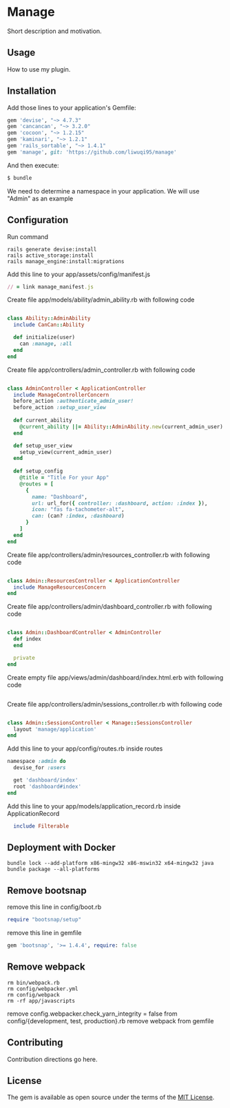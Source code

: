 # Manage

Short description and motivation.

## Usage

How to use my plugin.

## Installation

Add those lines to your application's Gemfile:

```ruby
gem 'devise', "~> 4.7.3"
gem 'cancancan', "~> 3.2.0"
gem 'cocoon', "~> 1.2.15"
gem 'kaminari', "~> 1.2.1"
gem 'rails_sortable', "~> 1.4.1"
gem 'manage', git: 'https://github.com/liwuqi95/manage'
```

And then execute:

```bash
$ bundle
```

We need to determine a namespace in your application. We will use "Admin" as an example

## Configuration

Run command

```shell
rails generate devise:install
rails active_storage:install
rails manage_engine:install:migrations
```

Add this line to your app/assets/config/manifest.js

```ruby
// = link manage_manifest.js
```

Create file app/models/ability/admin_ability.rb with following code

```ruby

class Ability::AdminAbility
  include CanCan::Ability

  def initialize(user)
    can :manage, :all
  end
end

```

Create file app/controllers/admin_controller.rb with following code

```ruby

class AdminController < ApplicationController
  include ManageControllerConcern
  before_action :authenticate_admin_user!
  before_action :setup_user_view
  
  def current_ability
    @current_ability ||= Ability::AdminAbility.new(current_admin_user)
  end

  def setup_user_view
    setup_view(current_admin_user)
  end
  
  def setup_config
    @title = "Title For your App"
    @routes = [
      {
        name: "Dashboard",
        url: url_for({ controller: :dashboard, action: :index }),
        icon: "fas fa-tachometer-alt",
        can: (can? :index, :dashboard)
      }
    ]
  end
end
```

Create file app/controllers/admin/resources_controller.rb with following code

```ruby

class Admin::ResourcesController < ApplicationController
  include ManageResourcesConcern
end
```

Create file app/controllers/admin/dashboard_controller.rb with following code

```ruby

class Admin::DashboardController < AdminController
  def index
  end

  private
end

```

Create empty file app/views/admin/dashboard/index.html.erb with following code

```ruby
```

Create file app/controllers/admin/sessions_controller.rb with following code

```ruby

class Admin::SessionsController < Manage::SessionsController
  layout 'manage/application'
end

```

Add this line to your app/config/routes.rb inside routes

```ruby
namespace :admin do
  devise_for :users

  get 'dashboard/index'
  root 'dashboard#index'
end
```

Add this line to your app/models/application_record.rb inside ApplicationRecord

```ruby
  include Filterable
```

## Deployment with Docker

```shell
bundle lock --add-platform x86-mingw32 x86-mswin32 x64-mingw32 java
bundle package --all-platforms
```

## Remove bootsnap

remove this line in config/boot.rb

```ruby
require "bootsnap/setup"
```

remove this line in gemfile

```ruby
gem 'bootsnap', '>= 1.4.4', require: false
```

## Remove webpack

```shell
rm bin/webpack.rb
rm config/webpacker.yml
rm config/webpack
rm -rf app/javascripts
```
remove config.webpacker.check_yarn_integrity = false from config/{development, test, production}.rb
remove webpack from gemfile

## Contributing

Contribution directions go here.

## License

The gem is available as open source under the terms of the [MIT License](https://opensource.org/licenses/MIT).
